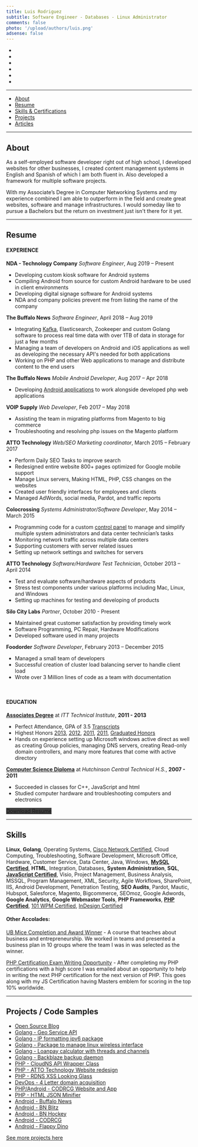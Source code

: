 ```yaml
---
title: Luis Rodriguez
subtitle: Software Engineer - Databases - Linux Administrator
comments: false
photo: '/upload/authors/luis.png'
adsense: false
---
```


<ul class="list-inline text-center">
    <li>
    <a href="tel:17166989236" title="Call me" style="color: #404040;">
        <span class="icon-stack icon-lg">
        <i class="icon icon-circle icon-stack-2x"></i>
        <i class="icon icon-phone icon-stack-1x icon-inverse"></i>
        </span>
    </a>
    </li>
    <li>
    <a href="mailto:luis@silocitylabs.com" title="Email me" style="color: #404040;">
        <span class="icon-stack icon-lg">
        <i class="icon icon-circle icon-stack-2x"></i>
        <i class="icon icon-mail icon-stack-1x icon-inverse"></i>
        </span>
    </a>
    </li>
    <li>
    <a href="http://tra.li/portfolio-linkedin" title="LinkedIn" style="color: #404040;">
        <span class="icon-stack icon-lg">
        <i class="icon icon-circle icon-stack-2x"></i>
        <i class="icon icon-linkedin icon-stack-1x icon-inverse"></i>
        </span>
    </a>
    </li>
    <li>
    <a href="https://stackoverflow.com/users/1263788/ldrrp" title="Stack Overflow" style="color: #404040;">
        <span class="icon-stack icon-lg">
        <i class="icon icon-circle icon-stack-2x"></i>
        <i class="icon icon-stackoverflow icon-stack-1x icon-inverse"></i>
        </span>
    </a>
    </li>
    <li>
    <a href="https://github.com/ldrrp" title="Github" style="color: #404040;">
        <span class="icon-stack icon-lg">
        <i class="icon icon-circle icon-stack-2x"></i>
        <i class="icon icon-github icon-stack-1x icon-inverse"></i>
        </span>
    </a>
    </li>
    <li>
    <a href="http://tra.li/portfolio-resume" title="Portfolio Download" style="color: #404040;">
        <span class="icon-stack icon-lg">
        <i class="icon icon-circle icon-stack-2x"></i>
        <i class="icon icon-file-word icon-stack-1x icon-inverse"></i>
        </span>
    </a>
    </li>
</ul>

___
<ul class="list-inline text-center">
    <li><a href="#about">About</a></li>
    <li><a href="#resume">Resume</a></li>
    <li><a href="#skills">Skills & Certifications</a></li>
    <li><a href="#projects-code-samples">Projects</a></li>
    <li><a href="#article-section">Articles</a></li>
</ul>

___
## About

As a self-employed software developer right out of high school, I developed websites for other businesses, I created content management systems in English and Spanish of which I am both fluent in. Also developed a framework for multiple software projects.

With my Associate’s Degree in Computer Networking Systems and my experience combined I am able to outperform in the field and create great websites, software and manage infrastructures. I would someday like to pursue a Bachelors but the return on investment just isn't there for it yet.

___
## Resume

#### EXPERIENCE
**NDA - Technology Company** _Software Engineer_, Aug 2019 – Present

 - Developing custom kiosk software for Android systems
 - Compiling Android from source for custom Android hardware to be used in client environments
 - Developing digital signage software for Android systems
 - NDA and company policies prevent me from listing the name of the company

**The Buffalo News** _Software Engineer_, April 2018 – Aug 2019

 - Integrating [Kafka](/post/projects/kafka-cheat-sheet), Elasticsearch, Zookeeper and custom Golang software to process real time data with over 1TB of data in storage for just a few months
 - Managing a team of developers on Android and iOS applications as well as developing the necessary API's needed for both applications
 - Working on PHP and other Web applications to manage and distribute content to the end users

**The Buffalo News** _Mobile Android Developer_, Aug 2017 – Apr 2018

 - Developing [Android applications](/tags/android/) to work alongside developed php web applications

**VOIP Supply** _Web Developer_, Feb 2017 – May 2018

 - Assisting the team in migrating platforms from Magento to big commerce
 - Troubleshooting and resolving php issues on the Magento platform

**ATTO Technology** _Web/SEO Marketing coordinator_, March 2015 – February 2017

 - Perform Daily SEO Tasks to improve search
 - Redesigned entire website 800+ pages optimized for Google mobile support
 - Manage Linux servers, Making HTML, PHP, CSS changes on the websites
 - Created user friendly interfaces for employees and clients
 - Managed AdWords, social media, Pardot, and traffic reports

**Colocrossing** _Systems Administrator/Software Developer_,  May 2014 – March 2015

 - Programming code for a custom [control panel](/post/projects/colocrossing-panel/) to manage and simplify multiple system administrators and data center technician’s tasks
 - Monitoring network traffic across multiple data centers
 - Supporting customers with server related issues
 - Setting up network settings and switches for servers

**ATTO Technology** _Software/Hardware Test Technician_,  October 2013 – April 2014

 - Test and evaluate software/hardware aspects of products
 - Stress test components under various platforms including Mac, Linux, and Windows
 - Setting up machines for testing and developing of products

**Silo City Labs** _Partner_,  October 2010 - Present

 - Maintained great customer satisfaction by providing timely work
 - Software Programming, PC Repair, Hardware Modifications
 - Developed software used in many projects

**Foodorder** _Software Developer_, February 2013 – December 2015

 - Managed a small team of developers
 - Successful creation of cluster load balancing server to handle client load
 - Wrote over 3 Million lines of code as a team with documentation

&nbsp;
#### EDUCATION

**[Associates Degree](/uploads/luis-portfolio/certifications/itt-diploma.jpg)**  at  _ITT Technical Institute_, **2011 - 2013**

 - Perfect Attendance, GPA of 3.5 [Transcripts](/uploads/luis-portfolio/certifications/transcripts.pdf)
 - Highest Honors [2013](/uploads/luis-portfolio/certifications/itt-high-honors-sum-13.jpg), [2012](/uploads/luis-portfolio/certifications/itt-honors-sum-12.jpg), [2011](/uploads/luis-portfolio/certifications/itt-honors-fall-11.jpg), [2011](/uploads/luis-portfolio/certifications/itt-honors-win-11.jpg), [Graduated Honors](/uploads/luis-portfolio/certifications/itt-honors-graduate.jpg)
 - Hands on experience setting up Microsoft windows active direct as well as creating Group policies, managing DNS servers, creating Read-only domain controllers, and many more features that come with active directory

**[Computer Science Diploma](/uploads/luis-portfolio/certifications/hutch-tech-diploma.jpg)** at  _Hutchinson Central Technical H.S._, **2007 - 2011**

 - Succeeded in classes for C++, JavaScript and html
 - Studied computer hardware and troubleshooting computers and electronics


<div class="text-center"><a href="http://tra.li/portfolio-resume" class="btn btn-lg btn-outline btn-danger" style="background-color: #404040; border-color: #272727;"><i class="icon icon-file-word" aria-hidden="true"></i> Download Resume</a></div>

___
## Skills


**Linux**, **Golang**, Operating Systems, [Cisco Network Certified](/uploads/luis-portfolio/certifications/cisco-network-support-cert.jpg), Cloud Computing, Troubleshooting, Software Development, Microsoft Office, Hardware, Customer Service, Data Center, Java, Windows,  **[MySQL Certified](/uploads/luis-portfolio/certifications/mysql-cert.jpg)**,  **HTML**, Integration, Databases,  **System Administration**,  **SQL**,  **[JavaScript Certified](/uploads/luis-portfolio/certifications/js-master-cert.jpg)**, Visio, Project Management, Business Analysis, MSSQL, Program Management, XML, Security, Agile Workflows, SharePoint, IIS, Android Development, Penetration Testing,  **SEO Audits**, Pardot, Mautic, Hubspot, Salesforce, Magento, Bigcommerce, SEOmoz, Google Adwords,  **Google Analytics**,  **Google Webmaster Tools**,  **PHP Frameworks**,  **[PHP Certified](/uploads/luis-portfolio/certifications/php-cert.jpg)**, [101 WPM Certified](/uploads/luis-portfolio/certifications/101wpm-cert.jpg), [InDesign Certified](/uploads/luis-portfolio/certifications/InDesignCS5.5-cert.jpg)

#### Other Accolades:

[UB Mice Completion and Award Winner](/uploads/luis-portfolio/certifications/ub-mice.jpg) - A course that teaches about business and entrepreneurship. We worked in teams and presented a business plan in 10 groups where the team I was in was selected as the winner.

[PHP Certification Exam Writing Opportunity](/uploads/luis-portfolio/certifications/certification-exam-writter.pdf) - After completing my PHP certifications with a high score I was emailed about an opportunity to help in writing the next PHP certification for the next version of PHP. This goes along with my JS Certification having Masters emblem for scoring in the top 10% worldwide.

___
## Projects / Code Samples

 - [Open Source Blog](/post/projects/blog)
 - [Golang - Geo Service API](/post/projects/geo-api-service/)
 - [Golang - IP formatting ipv6 package](/post/projects/ipformat/)
 - [Golang - Package to manage linux wireless interface](https://gitlab.com/silo-city-labs-llc/golang/go-wireless)
 - [Golang - Loanpay calculator with threads and channels](https://github.com/SiloCityLabs/loanPay/blob/master/loanPay.go)
 - [Golang - Backblaze backup daemon](https://github.com/SiloCityLabs/B2Backup)
 - [PHP - CloudNS API Wrapper Class](/post/projects/cloudns-api-php/)
 - [PHP - ATTO Technology Website redesign](/post/projects/atto-com/)
 - [PHP - RDNS XSS Looking Glass](/post/projects/lg-xss-cve/)
 - [DevOps - 4 Letter domain acquisition](/post/projects/atto-com-acquisition)
 - [PHP/Android - CODRCG Website and App](/post/projects/codrcg-com)
 - [PHP - HTML JSON Minifier](/post/projects/php-json-html-minify)
 - [Android - Buffalo News](/post/projects/android-buffalonews)
 - [Android - BN Blitz](/post/projects/android-bn-blitz)
 - [Android - BN Hockey](/post/projects/android-bnhockey)
 - [Android - CODRCG](/post/projects/android-codrcg)
 - [Android - Flappy Dino](/post/projects/android-flappy-dino)

[See more projects here](/tags/luis-portfolio)
